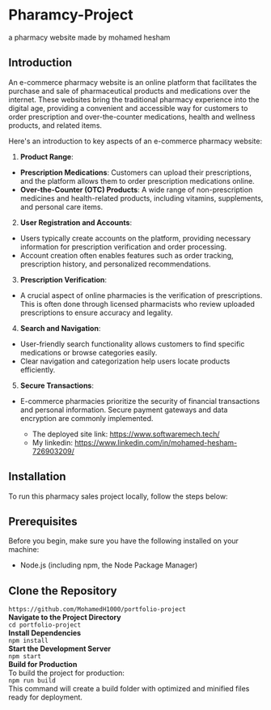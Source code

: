   # Pharamcy-Project
a pharmacy website made by mohamed hesham
  ## Introduction
An e-commerce pharmacy website is an online platform that facilitates the purchase and sale of pharmaceutical products and medications over the internet. These websites bring the traditional pharmacy experience into the digital age, providing a convenient and accessible way for customers to order prescription and over-the-counter medications, health and wellness products, and related items.

Here's an introduction to key aspects of an e-commerce pharmacy website:
1. **Product Range**:

- **Prescription Medications**: Customers can upload their prescriptions, and the platform allows them to order prescription medications online.
- **Over-the-Counter (OTC) Products**: A wide range of non-prescription medicines and health-related products, including vitamins, supplements, and personal care items.
2. **User Registration and Accounts**:

- Users typically create accounts on the platform, providing necessary information for prescription verification and order processing.
- Account creation often enables features such as order tracking, prescription history, and personalized recommendations.
3. **Prescription Verification**:
- A crucial aspect of online pharmacies is the verification of prescriptions. This is often done through licensed pharmacists who review uploaded prescriptions to ensure accuracy and legality.
4. **Search and Navigation**:
- User-friendly search functionality allows customers to find specific medications or browse categories easily.
- Clear navigation and categorization help users locate products efficiently.
5. **Secure Transactions**:
- E-commerce pharmacies prioritize the security of financial transactions and personal information. Secure payment gateways and data encryption are commonly implemented.

  - The deployed site link: https://www.softwaremech.tech/
  - My linkedin: https://www.linkedin.com/in/mohamed-hesham-726903209/

## Installation
To run this pharmacy sales project locally, follow the steps below:

## Prerequisites
Before you begin, make sure you have the following installed on your machine:
- Node.js (including npm, the Node Package Manager)
## Clone the Repository<br>
`https://github.com/MohamedH1000/portfolio-project`<br>
**Navigate to the Project Directory**<br>
`cd portfolio-project`<br>
**Install Dependencies**<br>
`npm install`<br>
**Start the Development Server**<br>
`npm start`<br>
**Build for Production**<br>
To build the project for production:<br>
`npm run build`<br>
This command will create a build folder with optimized and minified files ready for deployment.

